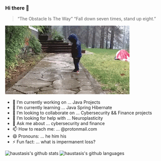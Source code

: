 ### Hi there 👋

> “The Obstacle Is The Way”
> “Fall down seven times, stand up eight.”

![keep](https://github.com/haustasis/haustasis/blob/master/keeptrying.gif)

- 🔭 I’m currently working on ... Java Projects
- 🌱 I’m currently learning ... Java Spring Hibernate
- 👯 I’m looking to collaborate on ... Cybersecurity && Finance projects
- 🤔 I’m looking for help with ... Neuroplasticity
- 💬 Ask me about ... cybersecurity and finance
- 📫 How to reach me: ... @protonmail.com
- 😄 Pronouns: ... he him his
- ⚡ Fun fact: ... what is impermanent loss?


![haustasis's github stats](https://github-readme-stats.vercel.app/api?username=haustasis&show_icons=true&include_all_commits=true)
![haustasis's github languages](https://github-readme-stats.vercel.app/api/top-langs/?username=haustasis&layout=compact)

